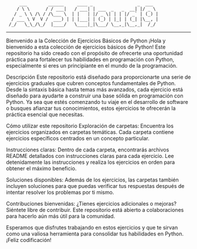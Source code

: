          ___        ______     ____ _                 _  ___  
        / \ \      / / ___|   / ___| | ___  _   _  __| |/ _ \ 
       / _ \ \ /\ / /\___ \  | |   | |/ _ \| | | |/ _` | (_) |
      / ___ \ V  V /  ___) | | |___| | (_) | |_| | (_| |\__, |
     /_/   \_\_/\_/  |____/   \____|_|\___/ \__,_|\__,_|  /_/ 
 ----------------------------------------------------------------- 



Bienvenido a la Colección de Ejercicios Básicos de Python
¡Hola y bienvenido a esta colección de ejercicios básicos de Python! Este repositorio ha sido creado con el propósito de ofrecerte una oportunidad práctica para fortalecer tus habilidades en programación con Python, especialmente si eres un principiante en el mundo de la programación.

Descripción
Este repositorio está diseñado para proporcionarte una serie de ejercicios graduales que cubren conceptos fundamentales de Python. Desde la sintaxis básica hasta temas más avanzados, cada ejercicio está diseñado para ayudarte a construir una base sólida en programación con Python. Ya sea que estés comenzando tu viaje en el desarrollo de software o busques afianzar tus conocimientos, estos ejercicios te ofrecerán la práctica esencial que necesitas.

Cómo utilizar este repositorio
Exploración de carpetas: Encuentra los ejercicios organizados en carpetas temáticas. Cada carpeta contiene ejercicios específicos centrados en un concepto particular.

Instrucciones claras: Dentro de cada carpeta, encontrarás archivos README detallados con instrucciones claras para cada ejercicio. Lee detenidamente las instrucciones y realiza los ejercicios en orden para obtener el máximo beneficio.

Soluciones disponibles: Además de los ejercicios, las carpetas también incluyen soluciones para que puedas verificar tus respuestas después de intentar resolver los problemas por ti mismo.

Contribuciones bienvenidas: ¿Tienes ejercicios adicionales o mejoras? Siéntete libre de contribuir. Este repositorio está abierto a colaboraciones para hacerlo aún más útil para la comunidad.

Esperamos que disfrutes trabajando en estos ejercicios y que te sirvan como una valiosa herramienta para consolidar tus habilidades en Python. ¡Feliz codificación!
